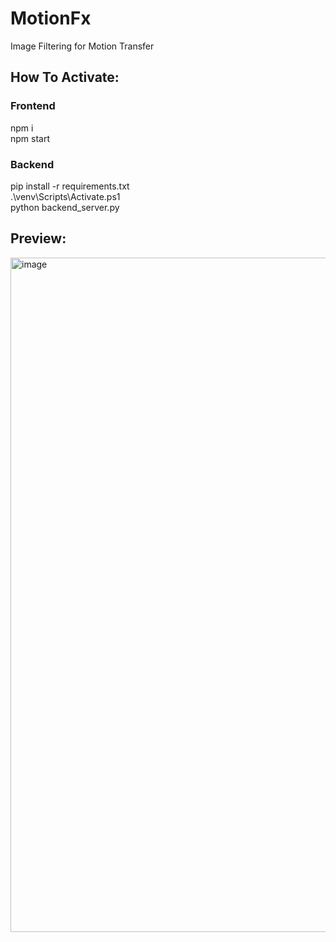 # MotionFx
Image Filtering for Motion Transfer

## How To Activate:
### Frontend  
npm i  
npm start
### Backend  
pip install -r requirements.txt  
.\venv\Scripts\Activate.ps1  
python backend_server.py  

## Preview:

<img width="1905" height="1079" alt="image" src="https://github.com/user-attachments/assets/a5ee40ba-8f9c-477f-ac5c-df87e7e38014" />
